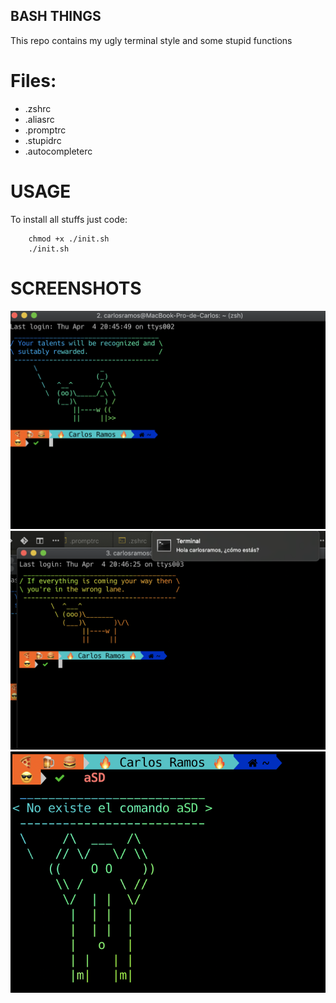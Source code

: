 ## BASH THINGS

This repo contains my ugly terminal style and some stupid functions

# Files:
- .zshrc
- .aliasrc
- .promptrc
- .stupidrc
- .autocompleterc


# USAGE
To install all stuffs just code:

```
    chmod +x ./init.sh 
    ./init.sh
``` 

# SCREENSHOTS
![Alt text](images/initialHello1.png?raw=true "Title")
![Alt text](images/initialHello2.png?raw=true "Title")
![Alt text](images/notexists.png?raw=true "Title")
